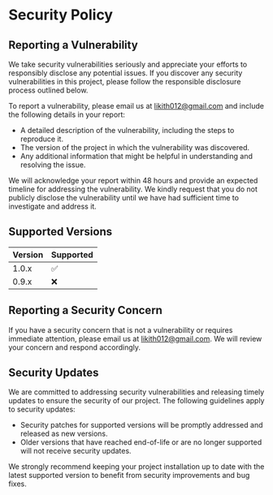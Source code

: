# Security Policy

## Reporting a Vulnerability

We take security vulnerabilities seriously and appreciate your efforts to responsibly disclose any potential issues. If you discover any security vulnerabilities in this project, please follow the responsible disclosure process outlined below.

To report a vulnerability, please email us at likith012@gmail.com and include the following details in your report:

- A detailed description of the vulnerability, including the steps to reproduce it.
- The version of the project in which the vulnerability was discovered.
- Any additional information that might be helpful in understanding and resolving the issue.

We will acknowledge your report within 48 hours and provide an expected timeline for addressing the vulnerability. We kindly request that you do not publicly disclose the vulnerability until we have had sufficient time to investigate and address it.

## Supported Versions

| Version | Supported          |
| ------- | ------------------ |
| 1.0.x   | :white_check_mark: |
| 0.9.x   | :x:                |

## Reporting a Security Concern

If you have a security concern that is not a vulnerability or requires immediate attention, please email us at likith012@gmail.com. We will review your concern and respond accordingly.

## Security Updates

We are committed to addressing security vulnerabilities and releasing timely updates to ensure the security of our project. The following guidelines apply to security updates:

- Security patches for supported versions will be promptly addressed and released as new versions.
- Older versions that have reached end-of-life or are no longer supported will not receive security updates.

We strongly recommend keeping your project installation up to date with the latest supported version to benefit from security improvements and bug fixes.
